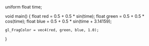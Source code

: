 uniform float time;

void main()
{
    float red = 0.5 + 0.5 * sin(time);
    float green = 0.5 + 0.5 * cos(time);
    float blue = 0.5 + 0.5 * sin(time + 3.14159);

    gl_FragColor = vec4(red, green, blue, 1.0);
}
